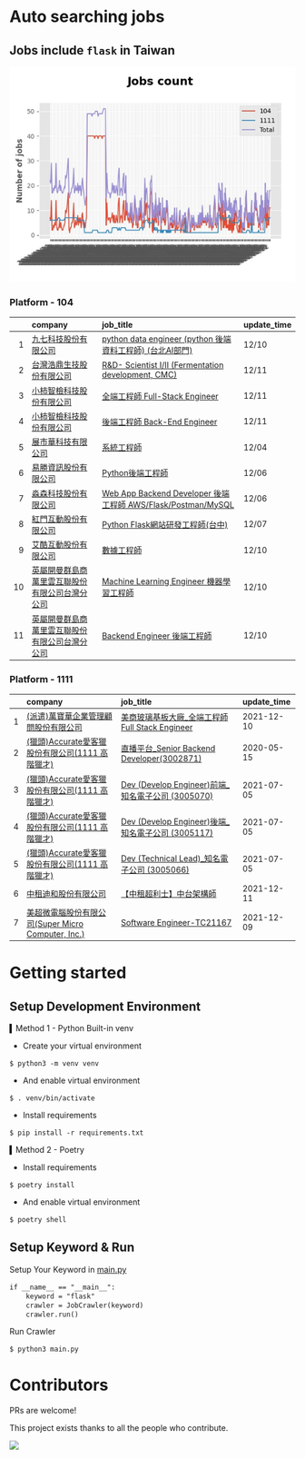 # Auto searching jobs

## Jobs include `flask` in Taiwan 

 ![image](./doc/plot_img.jpg)


### Platform - 104


|    | company                                                                                      | job_title                                                                                                                | update_time   |
|---:|:---------------------------------------------------------------------------------------------|:-------------------------------------------------------------------------------------------------------------------------|:--------------|
|  1 | [九七科技股份有限公司](https://www.104.com.tw/company/1a2x6bl9vu?jobsource=jolist_a_date)              | [python data engineer (python 後端資料工程師) (台北AI部門)](https://www.104.com.tw/job/7fwwj?jobsource=jolist_a_date)               | 12/10         |
|  2 | [台灣浩鼎生技股份有限公司](https://www.104.com.tw/company/60trb48?jobsource=jolist_a_date)               | [R&amp;D- Scientist I/II (Fermentation development, CMC)](https://www.104.com.tw/job/75d9g?jobsource=jolist_a_date)      | 12/11         |
|  3 | [小柿智檢科技股份有限公司](https://www.104.com.tw/company/1a2x6bl77l?jobsource=jolist_a_date)            | [全端工程師 Full-Stack Engineer](https://www.104.com.tw/job/71bmz?jobsource=jolist_a_date)                                    | 12/11         |
|  4 | [小柿智檢科技股份有限公司](https://www.104.com.tw/company/1a2x6bl77l?jobsource=jolist_a_date)            | [後端工程師 Back-End Engineer](https://www.104.com.tw/job/71bmd?jobsource=jolist_a_date)                                      | 12/11         |
|  5 | [展市華科技有限公司](https://www.104.com.tw/company/1a2x6blbgu?jobsource=jolist_a_relevance)          | [系統工程師](https://www.104.com.tw/job/71erc?jobsource=jolist_a_relevance)                                                   | 12/04         |
|  6 | [易勝資訊股份有限公司](https://www.104.com.tw/company/1a2x6bj8og?jobsource=jolist_a_relevance)         | [Python後端工程師](https://www.104.com.tw/job/76vbt?jobsource=jolist_a_relevance)                                             | 12/06         |
|  7 | [淼森科技股份有限公司](https://www.104.com.tw/company/1a2x6blm7t?jobsource=jolist_a_relevance)         | [Web App Backend Developer 後端工程師 AWS/Flask/Postman/MySQL](https://www.104.com.tw/job/7a7i3?jobsource=jolist_a_relevance) | 12/06         |
|  8 | [紅門互動股份有限公司](https://www.104.com.tw/company/oh4m67k?jobsource=jolist_a_relevance)            | [Python Flask網站研發工程師(台中)](https://www.104.com.tw/job/6kf9h?jobsource=jolist_a_relevance)                                 | 12/07         |
|  9 | [艾酷互動股份有限公司](https://www.104.com.tw/company/1a2x6bkq17?jobsource=jolist_a_date)              | [數據⼯程師](https://www.104.com.tw/job/7275w?jobsource=jolist_a_date)                                                        | 12/10         |
| 10 | [英屬開曼群島商萬里雲互聯股份有限公司台灣分公司](https://www.104.com.tw/company/1a2x6bk5cu?jobsource=jolist_a_date) | [Machine Learning Engineer 機器學習工程師 ](https://www.104.com.tw/job/6c61u?jobsource=jolist_a_date)                           | 12/10         |
| 11 | [英屬開曼群島商萬里雲互聯股份有限公司台灣分公司](https://www.104.com.tw/company/1a2x6bk5cu?jobsource=jolist_a_date) | [Backend Engineer 後端工程師](https://www.104.com.tw/job/6xipk?jobsource=jolist_a_date)                                       | 12/10         |

### Platform - 1111


|    | company                                                                          | job_title                                                                          | update_time   |
|---:|:---------------------------------------------------------------------------------|:-----------------------------------------------------------------------------------|:--------------|
|  1 | [(派遣)萬寶華企業管理顧問股份有限公司](https://www.1111.com.tw/corp/9590529/)                     | [美商玻璃基板大廠_全端工程師Full Stack Engineer](https://www.1111.com.tw/job/98565216/)         | 2021-12-10    |
|  2 | [(獵頭)Accurate愛客獵股份有限公司(1111 高階獵才)](https://www.1111.com.tw/corp/69647966/)       | [直播平台_Senior Backend Developer(3002871)](https://www.1111.com.tw/job/85960420/)    | 2020-05-15    |
|  3 | [(獵頭)Accurate愛客獵股份有限公司(1111 高階獵才)](https://www.1111.com.tw/corp/69647966/)       | [Dev (Develop Engineer)前端_知名電子公司 (3005070)](https://www.1111.com.tw/job/97460023/) | 2021-07-05    |
|  4 | [(獵頭)Accurate愛客獵股份有限公司(1111 高階獵才)](https://www.1111.com.tw/corp/69647966/)       | [Dev (Develop Engineer)後端_知名電子公司 (3005117)](https://www.1111.com.tw/job/97460074/) | 2021-07-05    |
|  5 | [(獵頭)Accurate愛客獵股份有限公司(1111 高階獵才)](https://www.1111.com.tw/corp/69647966/)       | [Dev (Technical Lead)_知名電子公司 (3005066)](https://www.1111.com.tw/job/97459998/)     | 2021-07-05    |
|  6 | [中租迪和股份有限公司](https://www.1111.com.tw/corp/2850037/)                              | [【中租超利士】中台架構師](https://www.1111.com.tw/job/97507405/)                              | 2021-12-11    |
|  7 | [美超微電腦股份有限公司(Super Micro Computer, Inc.)](https://www.1111.com.tw/corp/9530088/) | [Software Engineer-TC21167](https://www.1111.com.tw/job/98544764/)                 | 2021-12-09    |



# Getting started
## Setup Development Environment
▍Method 1 - Python Built-in venv

- Create your virtual environment
```
$ python3 -m venv venv
```
- And enable virtual environment
```
$ . venv/bin/activate
```
- Install requirements
```
$ pip install -r requirements.txt 
```

▍Method 2 - Poetry
- Install requirements
```
$ poetry install
```
- And enable virtual environment
```
$ poetry shell
```

## Setup Keyword & Run

Setup Your Keyword in [main.py](./main.py#L88)
```
if __name__ == "__main__":
    keyword = "flask"
    crawler = JobCrawler(keyword)
    crawler.run()
```

Run Crawler
```
$ python3 main.py
```

# Contributors
PRs are welcome!

This project exists thanks to all the people who contribute.

<a href="https://github.com/hsuanchi/auto-search-flask-job/graphs/contributors">
  <img src="https://contrib.rocks/image?repo=hsuanchi/auto-search-flask-job"/>
</a>
